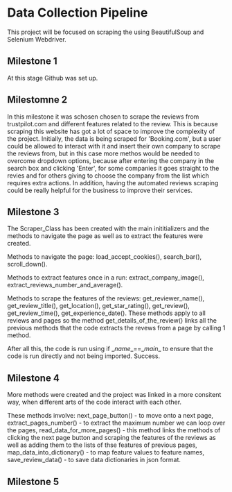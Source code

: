 # Data Collection Pipeline

This project will be focused on scraping the using BeautifulSoup and Selenium Webdriver. 

## Milestone 1

At this stage Github was set up.

## Milestomne 2

In this milestone it was schosen chosen to scrape the reviews from trustpilot.com and different features related to the review. This is because scraping this website has got a lot of space to improve the complexity of the project. Initially, the data is being scraped for 'Booking.com', but a user could be allowed to interact with it and insert their own company to scrape the reviews from, but in this case more methos would be needed to overcome dropdown options, because after entering the company in the search box and clicking 'Enter', for some companies it goes straight to the revies and for others giving to choose the company from the list which requires extra actions. In addition, having the automated reviews scraping could be really helpful for the business to improve their services.

## Milestone 3

The Scraper_Class has been created with the main inititializers and the methods to navigate the page as well as to extract the features were created.

Methods to navigate the page: load_accept_cookies(), search_bar(), scroll_down().

Methods to extract features once in a run: extract_company_image(), extract_reviews_number_and_average().

Methods to scrape the features of the reviews: get_reviewer_name(), get_review_title(), get_location(), get_star_rating(), get_review(), get_review_time(), get_experience_date(). These methods apply to all reviews and pages so the method get_details_of_the_review() links all the previous methods that the code extracts the revews from a page by calling 1 method. 

After all this, the code is run using if \__name__==\__main__ to ensure that the code is run directly and not being imported. Success.

## Milestone 4

More methods were created and the project was linked in a more consitent way, when different arts of the code interact with each other.

These methods involve: next_page_button() - to move onto a next page, extract_pages_number() - to extract the maximum number we can loop over the pages, read_data_for_more_pages() - this method links the methods of clicking the next page button and scraping the features of the reviews as well as adding them to the lists of thse features of previous pages, map_data_into_dictionary() - to map feature values to feature names, save_review_data() - to save data dictionaries in json format.

## Milestone 5


